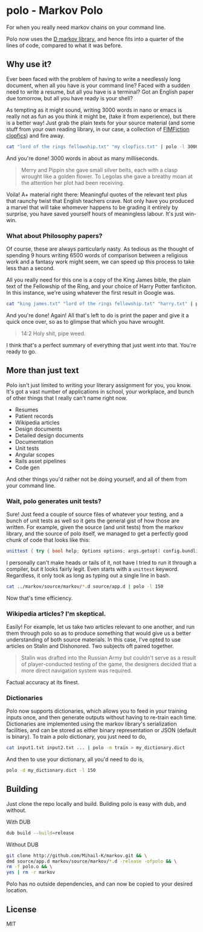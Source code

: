 # polo - Markov Polo
For when you really need markov chains on your command line.

Polo now uses the [D markov library](https://www.github.com/Mihail-K/markov), and hence fits into a quarter of the lines of code, compared to what it was before.

## Why use it?
Ever been faced with the problem of having to write a needlessly long document, when all you have is your command line?
Faced with a sudden need to write a resume, but all you have is a terminal? Got an English paper due tomorrow, but all you have ready is your shell?

As tempting as it might sound, writing 3000 words in nano or emacs is really not as fun as you think it might be, (take it from experience), but there is a better way! Just grab the plain texts for your source material (and some stuff from your own reading library, in our case, a collection of [FIMFiction clopfics](https://www.fimfiction.net/group/12/clopfics)) and fire away.

```bash
cat "lord of the rings fellowship.txt" "my clopfics.txt" | polo -l 3000 > assignment1.txt
```

And you're done! 3000 words in about as many milliseconds.

> Merry and Pippin she gave small silver belts, each with a clasp wrought like a golden flower.
> To Legolas she gave a breathy moan at the attention her plot had been receiving.

Voila! A+ material right there: Meaningful quotes of the relevant text plus that raunchy twist that English teachers crave. Not only have you produced a marvel that will take whomever happens to be grading it entirely by surprise, you have saved yourself hours of meaningless labour. It's just win-win.

### What about Philosophy papers?

Of course, these are always particularly nasty. As tedious as the thought of spending 9 hours writing 6500 words of comparison between a religious work and a fantasy work might seem, we can speed up this process to take less than a second.

All you really need for this one is a copy of the King James bible, the plain text of the Fellowship of the Ring, and your choice of Harry Potter fanficiton. In this instance, we're using whatever the first result in Google was.

```bash
cat "king james.txt" "lord of the rings fellowship.txt" "harry.txt" | polo -l 6500 > philo1.txt
```

And you're done! Again! All that's left to do is print the paper and give it a quick once over, so as to glimpse that which you have wrought.

> 14:2 Holy shit, pipe weed.

I think that's a perfect summary of everything that just went into that. You're ready to go.

## More than just text

Polo isn't just limited to writing your literary assignment for you, you know. It's got a vast number of applications in school, your workplace, and bunch of other things that I really can't name right now.

 - Resumes
 - Patient records
 - Wikipedia articles
 - Design documents
 - Detailed design documents
 - Documentation
 - Unit tests
 - Angular scopes
 - Rails asset pipelines
 - Code gen

And other things you'd rather not be doing yourself, and all of them from your command line.

### Wait, polo generates unit tests?

Sure! Just feed a couple of source files of whatever your testing, and a bunch of unit tests as well so it gets the general gist of how those are written. For example, given the source (and unit tests) from the markov library, and the source of polo itself, we managed to get a perfectly good chunk of code that looks like this:

```d
unittest { try { bool help; Options options; args.getopt( config.bundling, "help|h", &help, "filter|f", &options._filter, "input|i", &options._inputs, "length|l", &options._length, "output|o", &options._output, "seeds|s", &options._seeds, "tuple|t", &options._tuples ); if(help) { showHelp; } else { return [ stdin ]; } } @property Nullable!(Unqual!T) random()() if(!isAssignable!(T, typeof(null))) { Nullable!(Unqual!T) result; if(!empty) { foreach(ref state; _states) { if(size <= index) { T[] first = input[index - size .. index]; state.poke(first, follow); } } T generate()() if(isAssignable!(T, typeof(null))) { foreach(ref state; _states) { T current = state.select(_history[$ - state.size .. $]); if(current) return push(current), current; } return null; } } @property T value() { return _key[0]; } bool opEquals(ref const Key other) const { return _key == other._key; } } public: this(size_t size) { _size = enforce(size, "State size cannot be 0."); } bool contains(T[] first) { if(first.length == size) { auto ptr = Key(first) in _counters; return ptr ? ptr.contains(follow) : false; }
```

I personally can't make heads or tails of it, not have I tried to run it through a compiler, but it looks fairly legit. Even starts with a `unittest` keyword. Regardless, it only took as long as typing out a single line in bash.

```bash
cat ../markov/source/markov/*.d source/app.d | polo -l 150
```

Now that's time efficiency.

### Wikipedia articles? I'm skeptical.

Easily! For example, let us take two articles relevant to one another, and run them through polo so as to produce something that would give us a better understanding of both source materials. In this case, I've opted to use articles on Stalin and Dishonored. Two subjects oft paired together.

> Stalin was drafted into the Russian Army but couldn't serve as a result of player-conducted testing of the game, the designers decided that a more direct navigation system was required.

Factual accuracy at its finest.

### Dictionaries

Polo now supports dictionaries, which allows you to feed in your training inputs once, and then generate outputs without having to re-train each time. Dictionaries are implemented using the markov library's serialization facilities, and can be stored as either binary representation or JSON (default is binary). To train a polo dictionary, you just need to do,

```bash
cat input1.txt input2.txt ... | polo -m train > my_dictionary.dict
```

And then to use your dictionary, all you'd need to do is,

```bash
polo -d my_dictionary.dict -l 150
```

## Building

Just clone the repo locally and build. Building polo is easy with dub, and without.

With DUB
```bash
dub build --build=release
```

Without DUB
```bash
git clone http://github.com/Mihail-K/markov.git && \
dmd source/app.d markov/source/markov/*.d -release -ofpolo && \
rm -f polo.o && \
yes | rm -r markov
```

Polo has no outside dependencies, and can now be copied to your desired location.

## License

MIT
